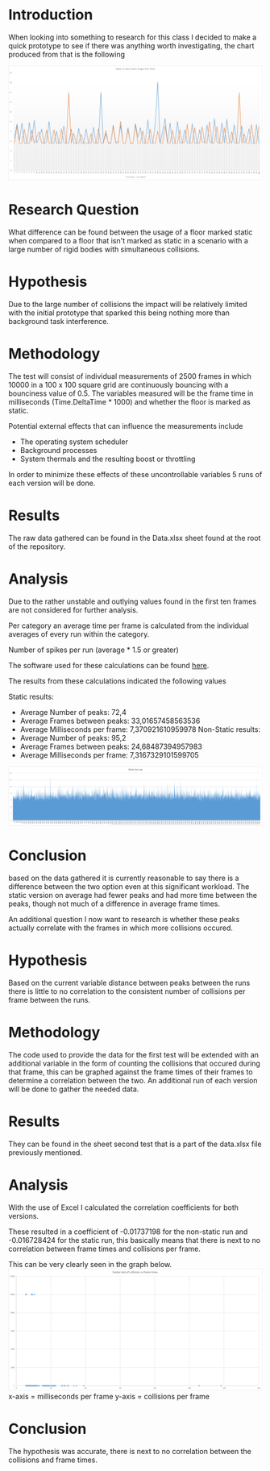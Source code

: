 ﻿<h1>Introduction</h1>
When looking into something to research for this class I decided to make a quick prototype to see if there was anything worth investigating, the chart produced from that is the following

![Initial Question](Charts/Initial.png)

<h1>Research Question</h1>
What difference can be found between the usage of a floor marked static when compared to a floor that isn't marked as static in a scenario with a large number of rigid bodies with simultaneous collisions.

<h1>Hypothesis</h1>
Due to the large number of collisions the impact will be relatively limited with the initial prototype that sparked this being nothing more than background task interference.

<h1>Methodology</h1>
The test will consist of individual measurements of 2500 frames in which 10000 in a 100 x 100 square grid are continuously bouncing with a bounciness value of 0.5.
The variables measured will be the frame time in milliseconds (Time.DeltaTime * 1000) and whether the floor is marked as static.<br>

Potential external effects that can influence the measurements include
 - The operating system scheduler
 - Background processes
 - System thermals and the resulting boost or throttling

In order to minimize these effects of these uncontrollable variables 5 runs of each version will be done.

<h1>Results</h1>
The raw data gathered can be found in the Data.xlsx sheet found at the root of the repository.

<h1>Analysis</h1>
Due to the rather unstable and outlying values found in the first ten frames are not considered for further analysis.

Per category an average time per frame is calculated from the individual averages of every run within the category.

Number of spikes per run (average * 1.5 or greater)

The software used for these calculations can be found [here](https://github.com/KronosTheTitan/AdvancedToolsAnalysis).

The results from these calculations indicated the following values

Static results:
 - Average Number of peaks: 72,4
 - Average Frames between peaks: 33,01657458563536
 - Average Milliseconds per frame: 7,370921610959978
Non-Static results:
 - Average Number of peaks: 95,2
 - Average Frames between peaks: 24,68487394957983
 - Average Milliseconds per frame: 7,3167329101599705

![Static Average Chart](Charts/static.png)

<h1>Conclusion</h1>
based on the data gathered it is currently reasonable to say there is a difference between the two option even at this significant workload. The static version on average had fewer peaks and had more time between the peaks, though not much of a difference in average frame times.

An additional question I now want to research is whether these peaks actually correlate with the frames in which more collisions occured.

<h1>Hypothesis</h1>
Based on the current variable distance between peaks between the runs there is little to no correlation to the consistent number of collisions per frame between the runs.

<h1>Methodology</h1>
The code used to provide the data for the first test will be extended with an additional variable in the form of counting the collisions that occured during that frame, this can be graphed against the frame times of their frames to determine a correlation between the two. An additional run of each version will be done to gather the needed data.
<h1>Results</h1>
They can be found in the sheet second test that is a part of the data.xlsx file previously mentioned.

<h1>Analysis</h1>
With the use of Excel I calculated the correlation coefficients for both versions.

These resulted in a coefficient of -0.01737198 for the non-static run and -0.016728424 for the static run, this basically means that there is next to no correlation between frame times and collisions per frame.

This can be very clearly seen in the graph below.
![Scatter plot chart](Charts/scatter.png)
x-axis = milliseconds per frame
y-axis = collisions per frame

<h1>Conclusion</h1>
The hypothesis was accurate, there is next to no correlation between the collisions and frame times.